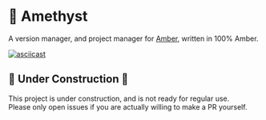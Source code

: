 # 🔮 Amethyst

A version manager, and project manager for [Amber](https://amber-lang.com), written in 100% Amber.

[![asciicast](https://asciinema.org/a/E4ewppCGMixzWto8rzwoUtFQd.svg)](https://asciinema.org/a/E4ewppCGMixzWto8rzwoUtFQd)


## 🚧 Under Construction 🚧
This project is under construction, and is not ready for regular use. <br />
Please only open issues if you are actually willing to make a PR yourself.
